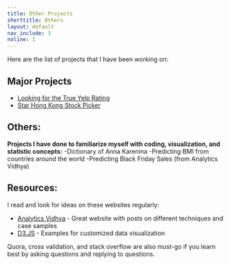 ```yaml
---
title: Other Projects
shorttitle: Others
layout: default
nav_include: 3
noline: 1
---
```


Here are the list of projects that I have been working on:

## Major Projects
 
- [Looking for the True Yelp Rating](YelpReview.html) 
- [Star Hong Kong Stock Picker](starstockpicker.html)
 
 
## Others:
 
**Projects I have done to familiarize myself with coding, visualization, and statistic concepts:**
-Dictionary of Anna Karenina
-Predicting BMI from countries around the world 
-Predicting Black Friday Sales (from Analytics Vidhya)
 
 
## Resources:
I read and look for ideas on these websites regularly:
 
- [Analytics Vidhya](https://www.analyticsvidhya.com/) - Great website with posts on different techniques and case samples
- [D3.JS](https://github.com/d3/d3/wiki/Gallery) - Examples for customized data visualization 
 
 Quora, cross validation, and stack overflow are also must-go if you learn best by asking questions and replying to questions. 
